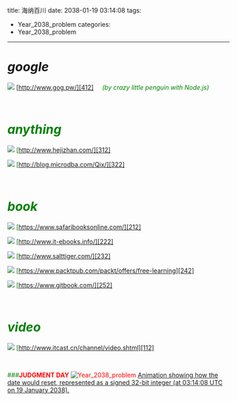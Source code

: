 title: 海纳百川
date: 2038-01-19 03:14:08
tags:
 - Year_2038_problem
categories:
 - Year_2038_problem
---

# __*google*__

![][411]
[http://www.gog.pw/][412] &nbsp;&nbsp;&nbsp;&nbsp;<font color='green'>*(by crazy little penguin with Node.js)*

<br/>


# __*anything*__

![][311]
[http://www.hejizhan.com/][312]

![][321]
[http://blog.microdba.com/Qix/][322]

<br/>



# __*book*__

![][211]
[https://www.safaribooksonline.com/][212]

![][221]
[http://www.it-ebooks.info/][222]

![][231]
[http://www.salttiger.com/][232]

![][241]
[https://www.packtpub.com/packt/offers/free-learning][242]

![][251]
[https://www.gitbook.com/][252]


<br/>


# __*video*__

![][111]
[http://www.itcast.cn/channel/video.shtml][112]

<br/>



###<font color='red'>__JUDGMENT DAY__
![Year_2038_problem][1000]
[Animation showing how the date would reset, represented as a signed 32-bit integer (at 03:14:08 UTC on 19 January 2038).][999]



[111]:/../logos/it_cast.png

[211]:/../logos/safari.png
[221]:/../logos/it_ebooks.png
[231]:/../logos/salttiger.png
[241]:/../logos/packtpub.png
[251]:/../logos/gitbook.png

[311]:/../logos/hejizhan.png
[321]:/../logos/microdba.png

[411]:/../logos/google.png



[112]:http://www.itcast.cn/channel/video.shtml

[212]:https://www.safaribooksonline.com/
[222]:http://www.it-ebooks.info/
[232]:http://www.salttiger.com/
[242]:https://www.packtpub.com/packt/offers/free-learning
[252]:https://www.gitbook.com/

[312]:http://www.hejizhan.com/
[322]:http://blog.microdba.com/Qix/

[412]:http://www.gog.pw/


[999]:https://en.wikipedia.org/wiki/Year_2038_problem
[1000]:/../logos/Year_2038_problem.gif
